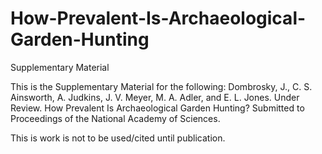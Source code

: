 # How-Prevalent-Is-Archaeological-Garden-Hunting
Supplementary Material

This is the Supplementary Material for the following:
Dombrosky, J., C. S. Ainsworth, A. Judkins, J. V. Meyer, M. A. Adler, and E. L. Jones. Under Review. How Prevalent Is Archaeological Garden Hunting? Submitted to Proceedings of the National Academy of Sciences.

This is work is not to be used/cited until publication.
